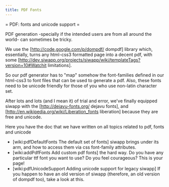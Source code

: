 ```yaml
---
title: PDF Fonts
---
```

= PDF: fonts and unicode support =

PDF generation -specially if the intended users are from all around the world- can sometimes be tricky.

We use the [http://code.google.com/p/dompdf/ dompdf] library which, essentially, turns any html-css3 formatted page into a decent pdf, with some [http://dev.siwapp.org/projects/siwapp/wiki/templateTags?version=10#Watchit limitations].

So our pdf generator has to "map" somehow the font-families defined in our html-css3 to font files that can be used to generate a pdf. Also, these fonts need to be unicode friendly for those of you who use non-latin character set.

After lots and lots (and I mean it) of trial and error, we've finally equipped siwapp with the [http://dejavu-fonts.org/ dejavu fonts], and [http://en.wikipedia.org/wiki/Liberation_fonts liberation] because they are free and unicode.

Here you have the doc that we have written on all topics related to pdf, fonts and unicode

  - [wiki:pdfDefaultFonts The default set of fonts] siwapp brings under its arm, and how to access them via css font-family attributes.
  - [wiki:addPdfFonts Add custom pdf fonts] the hard way. Do you have any particular ttf font you want to use? Do you feel courageous? This is your page!
  - [wiki:pdfUnicodeSupport Adding unicode support for legacy siwapp] If you happen to have an old version of siwapp (therefore, an old version of dompdf too), take a look at this.
